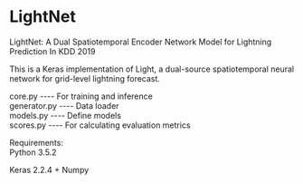 # LightNet
LightNet: A Dual Spatiotemporal Encoder Network Model for Lightning Prediction In KDD 2019

This is a Keras implementation of Light, a dual-source spatiotemporal neural network for grid-level lightning forecast.

core.py       ---- For training and inference    
generator.py  ---- Data loader    
models.py ---- Define models    
scores.py     ---- For calculating evaluation metrics   

Requirements:   
Python 3.5.2

Keras 2.2.4 + Numpy
